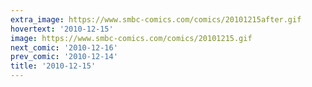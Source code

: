 ```yaml
---
extra_image: https://www.smbc-comics.com/comics/20101215after.gif
hovertext: '2010-12-15'
image: https://www.smbc-comics.com/comics/20101215.gif
next_comic: '2010-12-16'
prev_comic: '2010-12-14'
title: '2010-12-15'
---
```


